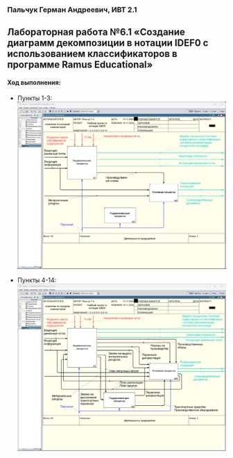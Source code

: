 ### Пальчук Герман Андреевич, ИВТ 2.1

## Лабораторная работа №6.1 «Создание диаграмм декомпозиции в нотации IDEF0 с использованием классификаторов в программе Ramus Educational»

#### Ход выполнения:

- Пункты 1-3:
![](photos/1-3.png)

- Пункты 4-14:
![](photos/4-14.png)